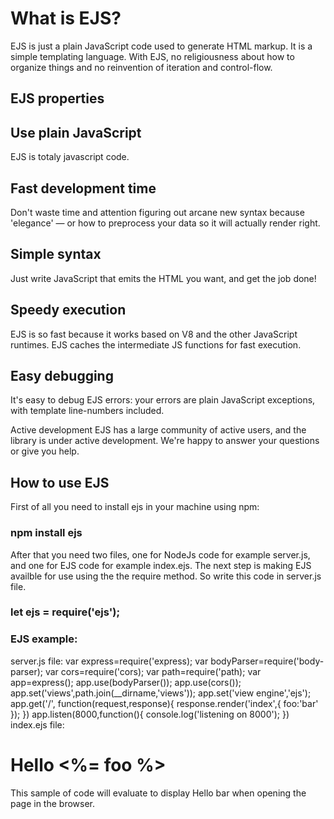 # What is EJS?
EJS is just a plain JavaScript code used to generate HTML markup. It is a simple templating language. With EJS, no religiousness about how to organize things and no reinvention of iteration and control-flow.

## EJS properties
## Use plain JavaScript
EJS is totaly javascript code.

## Fast development time
Don't waste time and attention figuring out arcane new syntax because 'elegance' — or how to preprocess your data so it will actually render right.

## Simple syntax
Just write JavaScript that emits the HTML you want, and get the job done!

## Speedy execution
EJS is so fast because it works based on V8 and the other JavaScript runtimes. EJS caches the intermediate JS functions for fast execution.

## Easy debugging
It's easy to debug EJS errors: your errors are plain JavaScript exceptions, with template line-numbers included.

Active development
EJS has a large community of active users, and the library is under active development. We're happy to answer your questions or give you help.

## How to use EJS
First of all you need to install ejs in your machine using npm:

### npm install ejs
After that you need two files, one for NodeJs code for example server.js, and one for EJS code for example index.ejs. The next step is making EJS availble for use using the the require method. So write this code in server.js file.

### let ejs = require('ejs');
### EJS example:
server.js file:
var express=require('express);
var bodyParser=require('body-parser);
var cors=require('cors);
var path=require('path);
var app=express();
app.use(bodyParser());
app.use(cors());
app.set('views',path.join(__dirname,'views'));
app.set('view engine','ejs');
app.get('/', function(request,response){
response.render('index',{
foo:'bar'
});
})
app.listen(8000,function(){
console.log('listening on 8000');
})
index.ejs file:
# Hello <%= foo %>
This sample of code will evaluate to display Hello bar when opening the page in the browser.